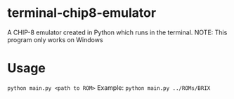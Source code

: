 # terminal-chip8-emulator
A CHIP-8 emulator created in Python which runs in the terminal.
NOTE: This program only works on Windows

# Usage
`python main.py <path to ROM>`
Example:
`python main.py ../ROMs/BRIX`
